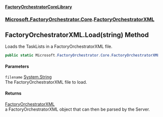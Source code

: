 #### [FactoryOrchestratorCoreLibrary](./FactoryOrchestratorCoreLibrary.md 'FactoryOrchestratorCoreLibrary')
### [Microsoft.FactoryOrchestrator.Core](./Microsoft-FactoryOrchestrator-Core.md 'Microsoft.FactoryOrchestrator.Core').[FactoryOrchestratorXML](./Microsoft-FactoryOrchestrator-Core-FactoryOrchestratorXML.md 'Microsoft.FactoryOrchestrator.Core.FactoryOrchestratorXML')
## FactoryOrchestratorXML.Load(string) Method
Loads the TaskLists in a FactoryOrchestratorXML file.  
```csharp
public static Microsoft.FactoryOrchestrator.Core.FactoryOrchestratorXML Load(string filename);
```
#### Parameters
<a name='Microsoft-FactoryOrchestrator-Core-FactoryOrchestratorXML-Load(string)-filename'></a>
`filename` [System.String](https://docs.microsoft.com/en-us/dotnet/api/System.String 'System.String')  
The FactoryOrchestratorXML file to load.  
  
#### Returns
[FactoryOrchestratorXML](./Microsoft-FactoryOrchestrator-Core-FactoryOrchestratorXML.md 'Microsoft.FactoryOrchestrator.Core.FactoryOrchestratorXML')  
a FactoryOrchestratorXML object that can then be parsed by the Server.  
